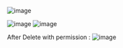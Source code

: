 ![image](https://github.com/Youssefassad0/React_laravel_crud/assets/142119935/3283dc73-328a-4070-b642-3ae16ff869c0)

![image](https://github.com/Youssefassad0/React_laravel_crud/assets/142119935/b7adfa77-6365-47c8-8909-fd283c9ab423)
![image](https://github.com/Youssefassad0/React_laravel_crud/assets/142119935/17a51614-8a71-47ae-95b3-49ab7516a8a3)

After Delete  with permission : 
![image](https://github.com/Youssefassad0/React_laravel_crud/assets/142119935/1dd60ec3-ff85-4e45-bd06-76aff51ffac4)
